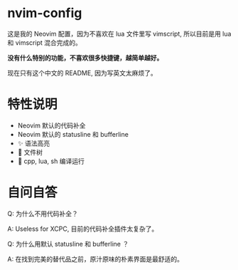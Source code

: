 # nvim-config

这是我的 Neovim 配置，因为不喜欢在 lua 文件里写 vimscript, 所以目前是用 lua 和 vimscript 混合完成的。

**没有什么特别的功能，不喜欢很多快捷键，越简单越好。**

现在只有这个中文的 README, 因为写英文太麻烦了。

# 特性说明

- Neovim 默认的代码补全 
- Neovim 默认的 statusline 和 bufferline 
- ✨ 语法高亮
- 🌲 文件树
- 🚀 cpp, lua, sh 编译运行

# 自问自答

Q: 为什么不用代码补全？

A: Useless for XCPC, 目前的代码补全插件太复杂了。


Q: 为什么用默认 statusline 和 bufferline ？

A: 在找到完美的替代品之前，原汁原味的朴素界面是最舒适的。
